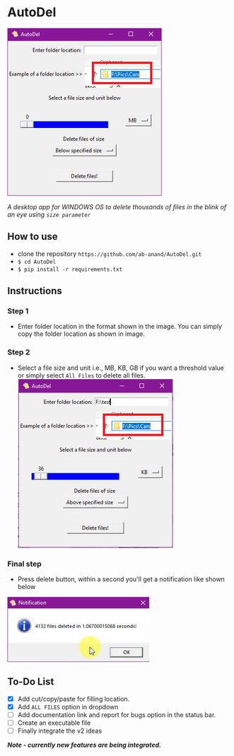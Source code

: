 # AutoDel
![](Capture.PNG)

<i>A desktop app for WINDOWS OS to delete thousands of files in the blink of an eye using `size parameter`</i>

## How to use
* clone the repository `https://github.com/ab-anand/AutoDel.git`
* `$ cd AutoDel`
* `$ pip install -r requirements.txt`

## Instructions

### Step 1
* Enter folder location in the format shown in the image. You can simply copy the folder location as shown in image.

### Step 2
* Select a file size and unit i.e., MB, KB, GB if you want a threshold value or simply select `All Files` to delete all files.
![](c1.PNG)

### Final step
* Press delete button, within a second you'll get a notification like shown below

![](c3.png)



## <b>To-Do List </b>

- [x] Add cut/copy/paste for filling location.
- [x] Add `ALL FILES` option in dropdown
- [ ] Add documentation link and report for bugs option in the status bar.
- [ ] Create an executable file
- [ ] Finally integrate the v2 ideas

<b><i>Note - currently new features are being integrated.</i></b>
